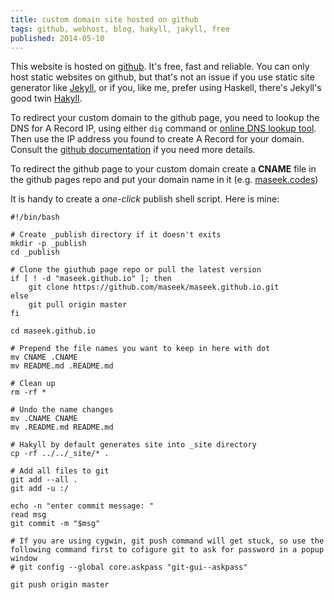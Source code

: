 ```yaml
---
title: custom domain site hosted on github
tags: github, webhost, blog, hakyll, jakyll, free
published: 2014-05-10
---
```


This website is hosted on <a href="https://github.com/maseek/maseek-codes" target="_blank">github</a>. It's free, fast and reliable. You can only host static websites on github, but that's not an issue if you use static site generator like <a href="http://jekyllrb.com/" target="_blank">Jekyll</a>, or if you, like me, prefer using Haskell, there's Jekyll's good twin <a href="http://jaspervdj.be/hakyll/" target="_blank">Hakyll</a>.

To redirect your custom domain to the github page, you need to lookup the DNS for A Record IP, using either <code>dig</code> command or <a href="http://www.dnsqueries.com/en/dns_lookup.php" target="_blank">online DNS lookup tool</a>. Then use the IP address you found to create A Record for your domain. Consult the <a href="https://help.github.com/articles/setting-up-a-custom-domain-with-github-pages" target="_blank">github documentation</a> if you need more details.

To redirect the github page to your custom domain create a **CNAME** file in the github pages repo and put your domain name in it (e.g. <a href="http://maseek.codes">maseek.codes</a>)

It is handy to create a *one-click* publish shell script. Here is mine:

<pre><code>#!/bin/bash

# Create _publish directory if it doesn't exits
mkdir -p _publish
cd _publish

# Clone the giuthub page repo or pull the latest version
if [ ! -d "maseek.github.io" ]; then
    git clone https://github.com/maseek/maseek.github.io.git
else
    git pull origin master
fi

cd maseek.github.io

# Prepend the file names you want to keep in here with dot
mv CNAME .CNAME
mv README.md .README.md

# Clean up
rm -rf *

# Undo the name changes
mv .CNAME CNAME
mv .README.md README.md

# Hakyll by default generates site into _site directory
cp -rf ../../_site/* .

# Add all files to git
git add --all .
git add -u :/

echo -n "enter commit message: "
read msg
git commit -m "$msg"

# If you are using cygwin, git push command will get stuck, so use the following command first to cofigure git to ask for password in a popup window
# git config --global core.askpass "git-gui--askpass"

git push origin master
</code></pre>
